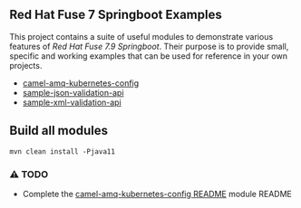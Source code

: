 ## Red Hat Fuse 7 Springboot Examples

This project contains a suite of useful modules to demonstrate various features of _Red Hat Fuse 7.9 Springboot_.
Their purpose is to provide small, specific and working examples that can be used for reference in your own projects.
* [camel-amq-kubernetes-config](camel-amq-kubernetes-config)
* [sample-json-validation-api](sample-json-validation-api)
* [sample-xml-validation-api](sample-xml-validation-api)

## Build all modules

```
mvn clean install -Pjava11
```

### :warning: TODO
* Complete the [camel-amq-kubernetes-config README](camel-amq-kubernetes-config/README.md) module README
